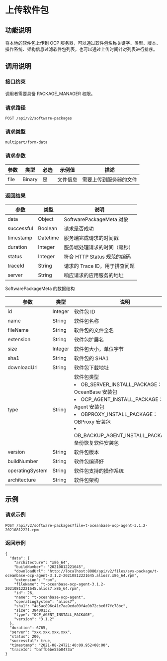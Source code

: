 上传软件包 
==========================



功能说明 
-------------------------

将本地的软件包上传到 OCP 服务器，可以通过软件包名称关键字、类型、版本、操作系统、架构信息过滤软件包列表，也可以通过上传时间针对列表进行排序。

调用说明 
-------------------------

### 接口约束 

调用者需要具备 PACKAGE_MANAGER 权限。

### 请求路径 

`POST /api/v2/software-packages`

### 请求类型 

`multipart/form-data`

### 请求参数 



|  参数  |   类型   | 必选 | 示例值  |     描述      |
|------|--------|----|------|-------------|
| file | Binary | 是  | 文件信息 | 需要上传到服务器的文件 |



### 返回结果 



|     参数     |    类型    |           说明           |
|------------|----------|------------------------|
| data       | Object   | SoftwarePackageMeta 对象 |
| successful | Boolean  | 请求是否成功                 |
| timestamp  | Datetime | 服务端完成请求的时间戳            |
| duration   | Integer  | 服务端处理请求的时间（毫秒）         |
| status     | Integer  | 符合 HTTP Status 规范的编码   |
| traceId    | String   | 请求的 Trace ID，用于排查问题    |
| server     | String   | 响应请求的应用服务的地址           |



SoftwarePackageMeta 的数据结构


|       参数        |   类型    |                                                                                                                                                                                          说明                                                                                                                                                                                          |
|-----------------|---------|--------------------------------------------------------------------------------------------------------------------------------------------------------------------------------------------------------------------------------------------------------------------------------------------------------------------------------------------------------------------------------------|
| id              | Integer | 软件包 ID                                                                                                                                                                                                                                                                                                                                                                               |
| name            | String  | 软件包名称                                                                                                                                                                                                                                                                                                                                                                                |
| fileName        | String  | 软件包的文件全名                                                                                                                                                                                                                                                                                                                                                                             |
| extension       | String  | 软件包扩展名                                                                                                                                                                                                                                                                                                                                                                               |
| size            | Integer | 软件包大小，单位字节                                                                                                                                                                                                                                                                                                                                                                           |
| sha1            | String  | 软件包的 SHA1                                                                                                                                                                                                                                                                                                                                                                            |
| downloadUrl     | String  | 软件包下载地址                                                                                                                                                                                                                                                                                                                                                                              |
| type            | String  | 软件包类型  <li> OB_SERVER_INSTALL_PACKAGE：OceanBase 安装包   </li> <li> OCP_AGENT_INSTALL_PACKAGE：OCP Agent 安装包   </li> <li> OBPROXY_INSTALL_PACKAGE：OBProxy 安装包   </li> <li> OB_BACKUP_AGENT_INSTALL_PACKAGE：备份恢复软件安装包  </li>   |
| version         | String  | 软件包版本                                                                                                                                                                                                                                                                                                                                                                                |
| buildNumber     | String  | 软件包编译好                                                                                                                                                                                                                                                                                                                                                                               |
| operatingSystem | String  | 软件包支持的操作系统                                                                                                                                                                                                                                                                                                                                                                           |
| architecture    | String  | 软件包架构                                                                                                                                                                                                                                                                                                                                                                                |



示例 
-----------------------



### 请求示例 

`POST /api/v2/software-packages?file=t-oceanbase-ocp-agent-3.1.2-20210812221.rpm`

### 返回示例 

```unknow
{
  "data": {
    "architecture": "x86_64",
    "buildNumber": "20210812221645",
    "downloadUrl": "http://localhost:8080/api/v2/files/sys-package/t-oceanbase-ocp-agent-3.1.2-20210812221645.alios7.x86_64.rpm",
    "extension": "rpm",
    "fileName": "t-oceanbase-ocp-agent-3.1.2-20210812221645.alios7.x86_64.rpm",
    "id": 26,
    "name": "t-oceanbase-ocp-agent",
    "operatingSystem": "alios7",
    "sha1": "4e5ac896c41c7aa9eda09f4a9b72cbe6f7fc78bc",
    "size": 38400132,
    "type": "OCP_AGENT_INSTALL_PACKAGE",
    "version": "3.1.2"
  },
  "duration": 6765,
  "server": "xxx.xxx.xxx.xxx",
  "status": 200,
  "successful": true,
  "timestamp": "2021-08-24T21:40:09.952+08:00",
  "traceId": "baffb6be55b0473a"
}
```


